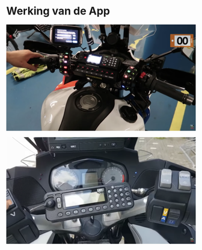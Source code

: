 # Werking van de App

![](<../../.gitbook/assets/image (3).png>)

![](<../../.gitbook/assets/image (9).png>)
